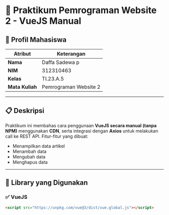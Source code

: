# 🧪 Praktikum Pemrograman Website 2 - VueJS Manual

## 👤 Profil Mahasiswa

| Atribut        | Keterangan                          |
|----------------|--------------------------------------|
| **Nama**       | Daffa Sadewa p                      |
| **NIM**        | 312310463                          |
| **Kelas**      | TI.23.A.5                           |
| **Mata Kuliah**| Pemrograman Website 2              |

---

## 📋 Deskripsi

Praktikum ini membahas cara penggunaan **VueJS secara manual (tanpa NPM)** menggunakan **CDN**, serta integrasi dengan **Axios** untuk melakukan call ke REST API. Fitur-fitur yang dibuat:
- Menampilkan data artikel
- Menambah data
- Mengubah data
- Menghapus data

---

## 🔧 Library yang Digunakan

### ✅ VueJS
```html
<script src="https://unpkg.com/vue@3/dist/vue.global.js"></script>
